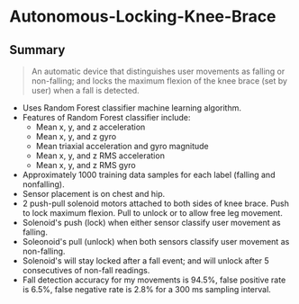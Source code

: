 # Autonomous-Locking-Knee-Brace

## Summary
> An automatic device that distinguishes user movements as falling or non-falling; and locks the maximum flexion of the knee brace (set by user) when a fall is detected.

- Uses Random Forest classifier machine learning algorithm.
- Features of Random Forest classifier include:
  - Mean x, y, and z acceleration
  - Mean x, y, and z gyro
  - Mean triaxial acceleration and gyro magnitude
  - Mean x, y, and z RMS acceleration
  - Mean x, y, and z RMS gyro
- Approximately 1000 training data samples for each label (falling and nonfalling).
- Sensor placement is on chest and hip.
- 2 push-pull solenoid motors attached to both sides of knee brace. Push to lock maximum flexion. Pull to unlock or to allow free leg movement.
- Solenoid's push (lock) when either sensor classify user movement as falling.
- Soleonoid's pull (unlock) when both sensors classify user movement as non-falling.
- Solenoid's will stay locked after a fall event; and will unlock after 5 consecutives of non-fall readings.
- Fall detection accuracy for my movements is 94.5%, false positive rate is 6.5%, false negative rate is 2.8% for a 300 ms sampling interval.
